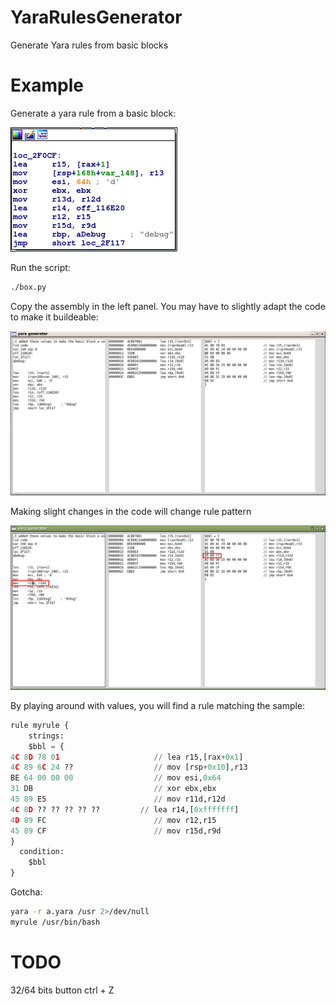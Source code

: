 # YaraRulesGenerator
Generate Yara rules from basic blocks


# Example

Generate a yara rule from a basic block:

![BBL example](assets/README-6164e275.png)

Run the script:

```bash
./box.py
```

Copy the assembly in the left panel. You may have to slightly adapt the code to make it buildeable:

![fill the left panel](assets/README-558e2a28.png)

Making slight changes in the code will change rule pattern

![Modifying](assets/README-efb75f84.png)

By playing around with values, you will find a rule matching the sample:

```python
rule myrule {
    strings:
    $bbl = {
4C 8D 78 01                     // lea r15,[rax+0x1]
4C 89 6C 24 ??                  // mov [rsp+0x10],r13
BE 64 00 00 00                  // mov esi,0x64
31 DB                           // xor ebx,ebx
45 89 E5                        // mov r11d,r12d
4C 8D ?? ?? ?? ?? ??         // lea r14,[0xfffffff]
4D 89 FC                        // mov r12,r15
45 89 CF                        // mov r15d,r9d
}
  condition:
    $bbl
}
```

Gotcha:

```bash
yara -r a.yara /usr 2>/dev/null
myrule /usr/bin/bash
```


# TODO

32/64 bits button
ctrl + Z
